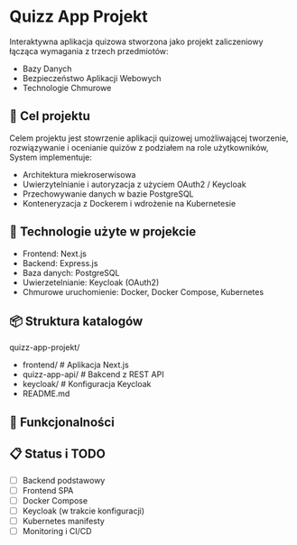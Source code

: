 # Quizz App Projekt

Interaktywna aplikacja quizowa stworzona jako projekt zaliczeniowy łącząca wymagania z trzech przedmiotów:

- Bazy Danych
- Bezpieczeństwo Aplikacji Webowych
- Technologie Chmurowe

## 🎯 Cel projektu

Celem projektu jest stowrzenie aplikacji quizowej umożliwającej tworzenie, rozwiązywanie i ocenianie quizów z podziałem na role użytkowników, System implementuje:

- Architektura miekroserwisowa
- Uwierzytelnianie i autoryzacja z użyciem OAuth2 / Keycloak
- Przechowywanie danych w bazie PostgreSQL
- Konteneryzacja z Dockerem i wdrożenie na Kubernetesie

## 🧱 Technologie użyte w projekcie

- Frontend: Next.js
- Backend: Express.js
- Baza danych: PostgreSQL
- Uwierzetelnianie: Keycloak (OAuth2)
- Chmurowe uruchomienie: Docker, Docker Compose, Kubernetes

## 📦 Struktura katalogów

quizz-app-projekt/
- frontend/ # Aplikacja Next.js
- quizz-app-api/ # Bakcend z REST API
- keycloak/ # Konfiguracja Keycloak
- README.md

## 🧪 Funkcjonalności

## 📋 Status i TODO

- [ ] Backend podstawowy
- [ ] Frontend SPA
- [ ] Docker Compose
- [ ] Keycloak (w trakcie konfiguracji)
- [ ] Kubernetes manifesty
- [ ] Monitoring i CI/CD
